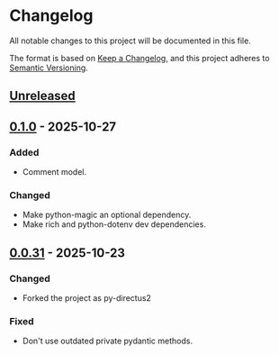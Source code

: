 # Changelog

All notable changes to this project will be documented in this file.

The format is based on [Keep a Changelog](https://keepachangelog.com/en/1.1.0/),
and this project adheres to [Semantic Versioning](https://semver.org/spec/v2.0.0.html).

## [Unreleased]


## [0.1.0] - 2025-10-27
### Added

- Comment model.

### Changed

- Make python-magic an optional dependency.
- Make rich and python-dotenv dev dependencies.


## [0.0.31] - 2025-10-23

### Changed

- Forked the project as py-directus2

### Fixed

- Don't use outdated private pydantic methods.


[unreleased]: https://github.com/oeklo/py-directus/compare/v0.1.0...HEAD
[0.1.0]: https://github.com/oeklo/py-directus/compare/v0.0.31...v0.1.0
[0.0.31]: https://github.com/oeklo/py-directus/compare/0.0.30...v0.0.31
